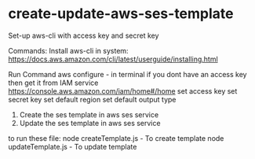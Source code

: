 # create-update-aws-ses-template

Set-up aws-cli with access key and secret key

Commands: 
Install aws-cli in system: 
https://docs.aws.amazon.com/cli/latest/userguide/installing.html

Run Command
aws configure - in terminal
if you dont have an access key then get it from IAM service
https://console.aws.amazon.com/iam/home#/home
set access key
set secret key
set default region
set default output type

1. Create the ses template in aws ses service
2. Update the ses template in aws ses service

to run these file:
node createTemplate.js - To create template
node updateTemplate.js - To update template
